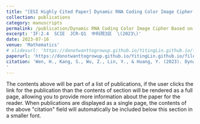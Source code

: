 ```yaml
---
title: "[ESI Highly Cited Paper] Dynamic RNA Coding Color Image Cipher Based on Chain Feedback Structure"
collection: publications
category: manuscripts
permalink: /publication/Dynamic RNA Coding Color Image Cipher Based on Chain Feedback Structure
excerpt: 'IF:2.4  SCIE  JCR-Q1  中科院3区  \(2023\)'
date: 2023-07-16
venue: 'Mathematics'
# slidesurl: 'https://donotwanttogrowup.github.io/YitingLin.github.io/files/slides1.pdf'
paperurl: 'https://donotwanttogrowup.github.io/YitingLin.github.io/files/Dynamic RNA Coding Color Image Cipher Based on Chain Feedback Structure.pdf'
citation: 'Wen, H., Kang, S., Wu, Z., Lin, Y., & Huang, Y. (2023). Dynamic RNA Coding Color Image Cipher Based on Chain Feedback Structure. In Mathematics (Vol. 11, Issue 14, p. 3133). MDPI AG. https://doi.org/10.3390/math11143133
'
---
```


The contents above will be part of a list of publications, if the user clicks the link for the publication than the contents of section will be rendered as a full page, allowing you to provide more information about the paper for the reader. When publications are displayed as a single page, the contents of the above "citation" field will automatically be included below this section in a smaller font.